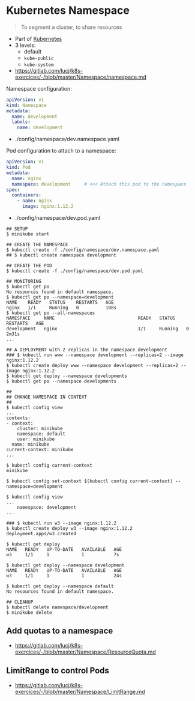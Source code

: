 # Kubernetes Namespace

> To segment a cluster, to share resources

- Part of [Kubernetes](./README.md)
- 3 levels:
  - default
  - `kube-public`
  - `kube-system`
- https://gitlab.com/lucj/k8s-exercices/-/blob/master/Namespace/namespace.md

Namespace configuration:
```yaml
apiVersion: v1
kind: Namespace
metadata:
  name: development
  labels:
    name: development
```
- ./config/namespace/dev.namespace.yaml

Pod configuration to attach to a namespace:
```yaml
apiVersion: v1
kind: Pod
metadata:
  name: nginx
  namespace: development     # <<< Attach this pod to the namespace
spec:
  containers:
    - name: nginx
      image: nginx:1.12.2
```
- ./config/namespace/dev.pod.yaml

```shell
## SETUP
$ minikube start

## CREATE THE NAMESPACE
$ kubectl create -f ./config/namespace/dev.namespace.yaml
## $ kubectl create namespace development

## CREATE THE POD
$ kubectl create -f ./config/namespace/dev.pod.yaml

## MONITORING
$ kubectl get po
No resources found in default namespace.
$ kubectl get po --namespace=development
NAME    READY   STATUS    RESTARTS   AGE
nginx   1/1     Running   0          108s
$ kubectl get po --all-namespaces
NAMESPACE     NAME                               READY   STATUS    RESTARTS   AGE
development   nginx                              1/1     Running   0          2m31s
...

## A DEPLOYMENT with 2 replicas in the namespace development
### $ kubectl run www --namespace development --replicas=2 --image nginx:1.12.2
$ kubectl create deploy www --namespace development --replicas=2 --image nginx:1.12.2
$ kubectl get deploy --namespace developments
$ kubectl get po --namespace developments

##
## CHANGE NAMESPACE IN CONTEXT
##
$ kubectl config view
...
contexts:
- context:
    cluster: minikube
    namespace: default
    user: minikube
  name: minikube
current-context: minikube
...

$ kubectl config current-context
minikube

$ kubectl config set-context $(kubectl config current-context) --namespace=development

$ kubectl config view
...
    namespace: development
...

### $ kubectl run w3 --image nginx:1.12.2
$ kubectl create deploy w3 --image nginx:1.12.2
deployment.apps/w3 created

$ kubectl get deploy
NAME   READY   UP-TO-DATE   AVAILABLE   AGE
w3     1/1     1            1           7s

$ kubectl get deploy --namespace development
NAME   READY   UP-TO-DATE   AVAILABLE   AGE
w3     1/1     1            1           24s

$ kubectl get deploy --namespace default
No resources found in default namespace.

## CLEANUP
$ kubectl delete namespace/development
$ minikube delete
```

## Add quotas to a namespace
- https://gitlab.com/lucj/k8s-exercices/-/blob/master/Namespace/ResourceQuota.md

## LimitRange to control Pods
- https://gitlab.com/lucj/k8s-exercices/-/blob/master/Namespace/LimitRange.md
